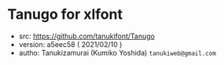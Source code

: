 # Tanugo for xlfont

 - src: https://github.com/tanukifont/Tanugo
 - version: a5eec58 ( 2021/02/10 )
 - autho: Tanukizamurai (Kumiko Yoshida) `tanukiweb@gmail.com`


